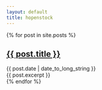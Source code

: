 ```yaml
---
layout: default
title: hopenstock
---
```

<section>
  {% for post in site.posts %}
  <article>
  	<div class="title">
  		<h2>
    		<a href="{{ site.baseurl }}{{ post.url }}">{{ post.title }}</a>
    	</h2>
    	<span class="date">{{ post.date | date_to_long_string }}</span>
    </div>
    <div class="indent">
      {{ post.excerpt }}
    </div>
  </article>
  {% endfor %}
</section>

